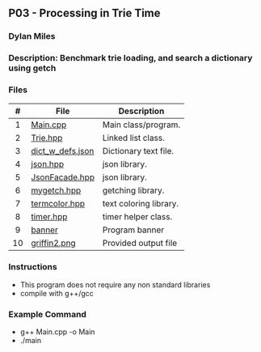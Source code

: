 ## P03 - Processing in Trie Time

### Dylan Miles

### Description: Benchmark trie loading, and search a dictionary using getch






### Files



| # | File                       | Description           |
|:-:|----------------------------|-----------------------|
| 1 | [Main.cpp](./Main.cpp)     | Main class/program. |
| 2 | [Trie.hpp](./Trie.hpp)     | Linked list class. |
| 3 | [dict_w_defs.json](./dict_w_defs.json)     | Dictionary text file. |
| 4 | [json.hpp](./json.hpp)     | json library. |
| 5 | [JsonFacade.hpp](./JsonFacade.hpp)     | json library. |
| 6 | [mygetch.hpp](./mygetch.hpp)     | getching library. |
| 7 | [termcolor.hpp](./termcolor.hpp)     | text coloring library. |
| 8 | [timer.hpp](./timer.hpp)     | timer helper class. |
| 9 | [banner](./banner)         | Program banner        |
| 10 | [griffin2.png](./griffin2.png) | Provided output file  |





### Instructions



- This program does not require any non standard libraries
- compile with g++/gcc



### Example Command


- g++ Main.cpp -o Main
- ./main




